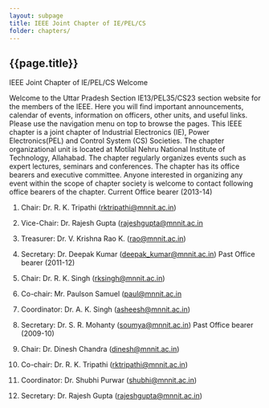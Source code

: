 ```yaml
---
layout: subpage
title: IEEE Joint Chapter of IE/PEL/CS
folder: chapters/
---
```

##  {{page.title}}


IEEE Joint Chapter of IE/PEL/CS
Welcome

Welcome to the Uttar Pradesh Section IE13/PEL35/CS23 section website for the members of the IEEE. Here you will find important announcements, calendar of events, information on officers, other units, and useful links. Please use the navigation menu on top to browse the pages.
This IEEE chapter is a joint chapter of Industrial Electronics (IE), Power Electronics(PEL) and Control System (CS) Societies. The chapter organizational unit is located at Motilal Nehru National Institute of Technology, Allahabad. The chapter regularly organizes events such as expert lectures, seminars and conferences. The chapter has its office bearers and executive committee. Anyone interested in organizing any event within the scope of chapter society is welcome to contact following office bearers of the chapter.
Current Office bearer (2013-14)

1. Chair: Dr. R. K. Tripathi (rktripathi@mnnit.ac.in)
2. Vice-Chair: Dr. Rajesh Gupta (rajeshgupta@mnnit.ac.in
3. Treasurer: Dr. V. Krishna Rao K. (rao@mnnit.ac.in)
4. Secretary: Dr. Deepak Kumar (deepak_kumar@mnnit.ac.in)
Past Office bearer (2011-12)

1. Chair: Dr. R. K. Singh (rksingh@mnnit.ac.in)
2. Co-chair: Mr. Paulson Samuel (paul@mnnit.ac.in
3. Coordinator: Dr. A. K. Singh (asheesh@mnnit.ac.in)
4. Secretary: Dr. S. R. Mohanty (soumya@mnnit.ac.in)
Past Office bearer (2009-10)

1. Chair: Dr. Dinesh Chandra (dinesh@mnnit.ac.in)
2. Co-chair: Dr. R. K. Tripathi (rktripathi@mnnit.ac.in)
3. Coordinator: Dr. Shubhi Purwar (shubhi@mnnit.ac.in)
4. Secretary: Dr. Rajesh Gupta (rajeshgupta@mnnit.ac.in)
